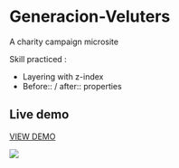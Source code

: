 # Generacion-Veluters
A charity campaign microsite


Skill practiced :

* Layering with z-index
* Before:: / after:: properties


## Live demo

[VIEW DEMO](https://patriciamasioni.github.io/GeneracionVelluters/)


![](image)
